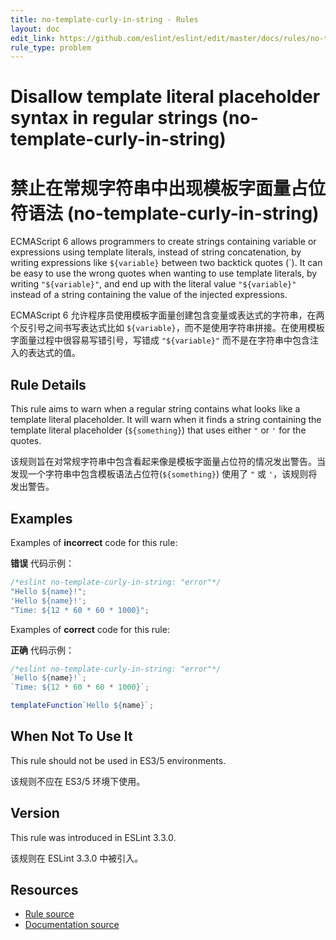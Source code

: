 ```yaml
---
title: no-template-curly-in-string - Rules
layout: doc
edit_link: https://github.com/eslint/eslint/edit/master/docs/rules/no-template-curly-in-string.md
rule_type: problem
---
```

<!-- Note: No pull requests accepted for this file. See README.md in the root directory for details. -->

# Disallow template literal placeholder syntax in regular strings (no-template-curly-in-string)

# 禁止在常规字符串中出现模板字面量占位符语法 (no-template-curly-in-string)

ECMAScript 6 allows programmers to create strings containing variable or expressions using template literals, instead of string concatenation, by writing expressions like `${variable}` between two backtick quotes (\`). It can be easy to use the wrong quotes when wanting to use template literals, by writing `"${variable}"`, and end up with the literal value `"${variable}"` instead of a string containing the value of the injected expressions.

ECMAScript 6 允许程序员使用模板字面量创建包含变量或表达式的字符串，在两个反引号之间书写表达式比如 `${variable}`，而不是使用字符串拼接。在使用模板字面量过程中很容易写错引号，写错成 `"${variable}"` 而不是在字符串中包含注入的表达式的值。


## Rule Details

This rule aims to warn when a regular string contains what looks like a template literal placeholder. It will warn when it finds a string containing the template literal placeholder (`${something}`) that uses either `"` or `'` for the quotes.

该规则旨在对常规字符串中包含看起来像是模板字面量占位符的情况发出警告。当发现一个字符串中包含模板语法占位符(`${something}`) 使用了 `"` 或 `'`，该规则将发出警告。

## Examples

Examples of **incorrect** code for this rule:

**错误** 代码示例：

```js
/*eslint no-template-curly-in-string: "error"*/
"Hello ${name}!";
'Hello ${name}!';
"Time: ${12 * 60 * 60 * 1000}";
```

Examples of **correct** code for this rule:

**正确** 代码示例：

```js
/*eslint no-template-curly-in-string: "error"*/
`Hello ${name}!`;
`Time: ${12 * 60 * 60 * 1000}`;

templateFunction`Hello ${name}`;
```

## When Not To Use It

This rule should not be used in ES3/5 environments.

该规则不应在 ES3/5 环境下使用。

## Version

This rule was introduced in ESLint 3.3.0.

该规则在 ESLint 3.3.0 中被引入。

## Resources

* [Rule source](https://github.com/eslint/eslint/tree/master/lib/rules/no-template-curly-in-string.js)
* [Documentation source](https://github.com/eslint/eslint/tree/master/docs/rules/no-template-curly-in-string.md)
